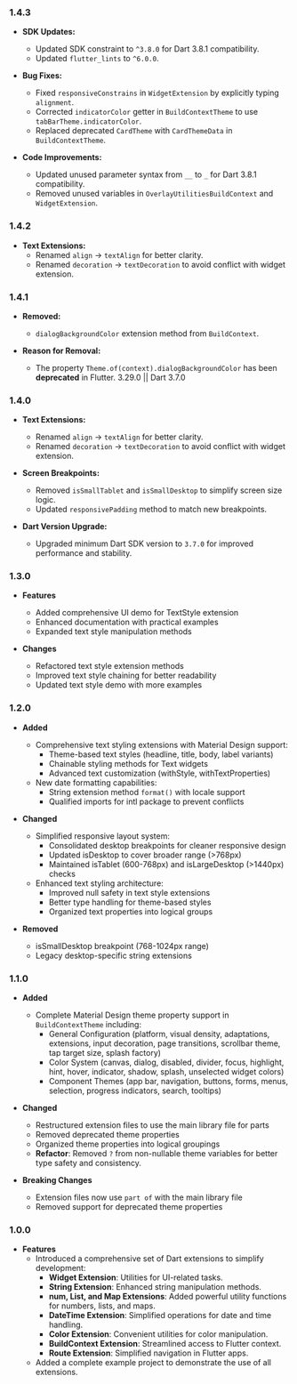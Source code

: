 ### 1.4.3

- **SDK Updates:**
    - Updated SDK constraint to `^3.8.0` for Dart 3.8.1 compatibility.
    - Updated `flutter_lints` to `^6.0.0`.

- **Bug Fixes:**
    - Fixed `responsiveConstrains` in `WidgetExtension` by explicitly typing `alignment`.
    - Corrected `indicatorColor` getter in `BuildContextTheme` to use `tabBarTheme.indicatorColor`.
    - Replaced deprecated `CardTheme` with `CardThemeData` in `BuildContextTheme`.

- **Code Improvements:**
    - Updated unused parameter syntax from `__` to `_` for Dart 3.8.1 compatibility.
    - Removed unused variables in `OverlayUtilitiesBuildContext` and `WidgetExtension`.


### 1.4.2

- **Text Extensions:**
    - Renamed `align` → `textAlign` for better clarity.
    - Renamed `decoration` → `textDecoration` to avoid conflict with widget extension.


### 1.4.1

- **Removed:**
    - `dialogBackgroundColor` extension method from `BuildContext`.

- **Reason for Removal:**
    - The property `Theme.of(context).dialogBackgroundColor` has been **deprecated** in Flutter.
      3.29.0 || Dart 3.7.0

### 1.4.0

- **Text Extensions:**
    - Renamed `align` → `textAlign` for better clarity.
    - Renamed `decoration` → `textDecoration` to avoid conflict with widget extension.

- **Screen Breakpoints:**
    - Removed `isSmallTablet` and `isSmallDesktop` to simplify screen size logic.
    - Updated `responsivePadding` method to match new breakpoints.

- **Dart Version Upgrade:**
    - Upgraded minimum Dart SDK version to `3.7.0` for improved performance and stability.

### 1.3.0

- **Features**
  - Added comprehensive UI demo for TextStyle extension
  - Enhanced documentation with practical examples
  - Expanded text style manipulation methods

- **Changes**
    - Refactored text style extension methods
    - Improved text style chaining for better readability
    - Updated text style demo with more examples

### 1.2.0

- **Added**
    - Comprehensive text styling extensions with Material Design support:
        - Theme-based text styles (headline, title, body, label variants)
        - Chainable styling methods for Text widgets
        - Advanced text customization (withStyle, withTextProperties)
    - New date formatting capabilities:
        - String extension method `format()` with locale support
        - Qualified imports for intl package to prevent conflicts

- **Changed**
    - Simplified responsive layout system:
        - Consolidated desktop breakpoints for cleaner responsive design
        - Updated isDesktop to cover broader range (>768px)
        - Maintained isTablet (600-768px) and isLargeDesktop (>1440px) checks
    - Enhanced text styling architecture:
        - Improved null safety in text style extensions
        - Better type handling for theme-based styles
        - Organized text properties into logical groups

- **Removed**
    - isSmallDesktop breakpoint (768-1024px range)
    - Legacy desktop-specific string extensions

### 1.1.0

- **Added**
    - Complete Material Design theme property support in `BuildContextTheme` including:
        - General Configuration (platform, visual density, adaptations, extensions, input
          decoration, page transitions, scrollbar theme, tap target size, splash factory)
        - Color System (canvas, dialog, disabled, divider, focus, highlight, hint, hover, indicator,
          shadow, splash, unselected widget colors)
        - Component Themes (app bar, navigation, buttons, forms, menus, selection, progress
          indicators, search, tooltips)

- **Changed**
    - Restructured extension files to use the main library file for parts
    - Removed deprecated theme properties
    - Organized theme properties into logical groupings
    - **Refactor**: Removed `?` from non-nullable theme variables for better type safety and
      consistency.

- **Breaking Changes**
    - Extension files now use `part of` with the main library file
    - Removed support for deprecated theme properties

### 1.0.0

- **Features**
    - Introduced a comprehensive set of Dart extensions to simplify development:
        - **Widget Extension**: Utilities for UI-related tasks.
        - **String Extension**: Enhanced string manipulation methods.
        - **num, List, and Map Extensions**: Added powerful utility functions for numbers, lists,
          and maps.
        - **DateTime Extension**: Simplified operations for date and time handling.
        - **Color Extension**: Convenient utilities for color manipulation.
        - **BuildContext Extension**: Streamlined access to Flutter context.
        - **Route Extension**: Simplified navigation in Flutter apps.
    - Added a complete example project to demonstrate the use of all extensions.

